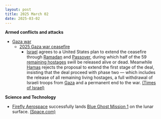 ```yaml
---
layout: post
title: 2025 March 02
date: 2025-03-02
---
```



**Armed conflicts and attacks**

* [Gaza war](https://en.wikipedia.org/wiki/Gaza_war "Gaza war")
  + [2025 Gaza war ceasefire](https://en.wikipedia.org/wiki/2025_Gaza_war_ceasefire "2025 Gaza war ceasefire")
    - [Israel](https://en.wikipedia.org/wiki/Israel "Israel") agrees to a United States plan to extend the ceasefire through [Ramadan](https://en.wikipedia.org/wiki/Ramadan "Ramadan") and [Passover](https://en.wikipedia.org/wiki/Passover "Passover"), during which half of the 59 [remaining hostages](https://en.wikipedia.org/wiki/Gaza_war_hostage_crisis "Gaza war hostage crisis") swill be released alive or dead. Meanwhile [Hamas](https://en.wikipedia.org/wiki/Hamas "Hamas") rejects the proposal to extend the first stage of the deal, insisting that the deal proceed with phase two — which includes the release of all remaining living hostages, a full withdrawal of Israeli troops from [Gaza](https://en.wikipedia.org/wiki/Gaza_Strip "Gaza Strip") and a permanent end to the war. [(Times of Israel)](https://www.timesofisrael.com/as-truce-enters-limbo-israel-gives-diplomacy-with-hamas-one-last-chance-before-resuming-war/)

**Science and Technology**

* [Firefly Aerospace](https://en.wikipedia.org/wiki/Firefly_Aerospace "Firefly Aerospace") successfully lands [Blue Ghost Mission 1](https://en.wikipedia.org/wiki/Blue_Ghost_Mission_1 "Blue Ghost Mission 1") on the lunar surface. [(Space.com)](https://www.space.com/the-universe/moon/were-on-the-moon-private-blue-ghost-moon-lander-aces-historic-lunar-landing-for-nasa)
